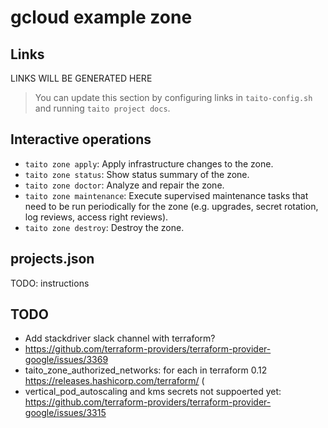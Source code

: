 # gcloud example zone

## Links

[//]: # (GENERATED LINKS START)

LINKS WILL BE GENERATED HERE

[//]: # (GENERATED LINKS END)

> You can update this section by configuring links in `taito-config.sh` and running `taito project docs`.

## Interactive operations

* `taito zone apply`: Apply infrastructure changes to the zone.
* `taito zone status`: Show status summary of the zone.
* `taito zone doctor`: Analyze and repair the zone.
* `taito zone maintenance`: Execute supervised maintenance tasks that need to be run periodically for the zone (e.g. upgrades, secret rotation, log reviews, access right reviews).
* `taito zone destroy`: Destroy the zone.

## projects.json

TODO: instructions

## TODO

* Add stackdriver slack channel with terraform?
* https://github.com/terraform-providers/terraform-provider-google/issues/3369
* taito_zone_authorized_networks: for each in terraform 0.12 https://releases.hashicorp.com/terraform/ (
* vertical_pod_autoscaling and kms secrets not suppoerted yet:
https://github.com/terraform-providers/terraform-provider-google/issues/3315
